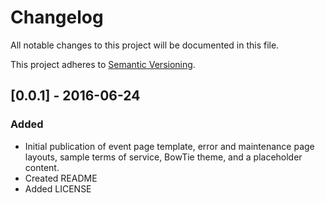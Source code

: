 # Changelog

All notable changes to this project will be documented in this file.

This project adheres to [Semantic Versioning](http://semver.org/).

## [0.0.1] - 2016-06-24
### Added
- Initial publication of event page template, error and maintenance page layouts, sample terms of service, BowTie theme, and a placeholder content.
- Created README
- Added LICENSE

